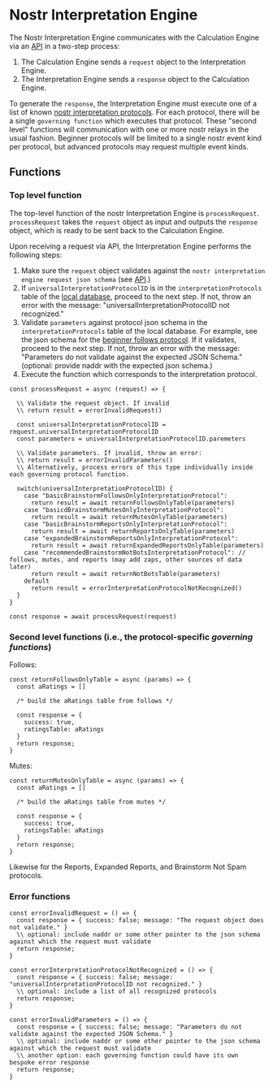# Nostr Interpretation Engine 

The Nostr Interpretation Engine communicates with the Calculation Engine via an [API](../../APIs/calculationInterpretationAPI.md) in a two-step process:
1. The Calculation Engine sends a `request` object to the Interpretation Engine.
2. The Interpretation Engine sends a `response` object to the Calculation Engine.

To generate the `response`, the Interpretation Engine must execute one of a list of known [nostr interpretation protocols](./protocols/README.md). For each protocol, there will be a single `governing function` which executes that protocol. These "second level" functions will communication with one or more nostr relays in the usual fashion. Beginner protocols will be limited to a single nostr event kind per protocol, but advanced protocols may request multiple event kinds.

## Functions

### Top level function

The top-level function of the nostr Interpretation Engine is `processRequest`. `processRequest` takes the `request` object as input and outputs the `response` object, which is ready to be sent back to the Calculation Engine.

Upon receiving a request via API, the Interpretation Engine performs the following steps:
1. Make sure the `request` object validates against the `nostr interpretation engine request json schema` (see [API](../../APIs/calculationInterpretationAPI.md).)
2. If `universalInterpretationProtocolID` is in the `interpretationProtocols` table of the [local database](./database-initialization-core.sql), proceed to the next step. If not, throw an error with the message: "universalInterpretationProtocolID not recognized."
3. Validate `parameters` against protocol json schema in the `interpretationProtocols` table of the local database. For example, see the json schema for the [beginner follows protocol](./protocols/basicFollowsInterpretationProtocol.md). If it validates, proceed to the next step. If not, throw an error with the message: "Parameters do not validate against the expected JSON Schema." (optional: provide naddr with the expected json schema.)
4. Execute the function which corresponds to the interpretation protocol. 

```
const processRequest = async (request) => {

  \\ Validate the request object. If invalid
  \\ return result = errorInvalidRequest()

  const universalInterpretationProtocolID = request.universalInterpretationProtocolID
  const parameters = universalInterpretationProtocolID.paremeters

  \\ Validate parameters. If invalid, throw an error:
  \\ return result = errorInvalidParameters()
  \\ Alternatively, process errors of this type individually inside each governing protocol function.

  switch(universalInterpretationProtocolID) {
    case "basicBrainstormFollowsOnlyInterpretationProtocol":
      return result = await returnFollowsOnlyTable(parameters)
    case "basicdBrainstormMutesOnlyInterpretationProtocol":
      return result = await returnMutesOnlyTable(parameters)
    case "basicBrainstormReportsOnlyInterpretationProtocol":
      return result = await returnReportsOnlyTable(parameters)
    case "expandedBrainstormReportsOnlyInterpretationProtocol":
      return result = await returnExpandedReportsOnlyTable(parameters)  
    case "recommendedBrainstormNotBotsInterpretationProtocol": // follows, mutes, and reports (may add zaps, other sources of data later)
      return result = await returnNotBotsTable(parameters)    
    default
      return result = errorInterpretationProtocolNotRecognized()
  }
}

const response = await processRequest(request)
```

### Second level functions (i.e., the protocol-specific _governing functions_)

Follows:

```
const returnFollowsOnlyTable = async (params) => {
  const aRatings = []

  /* build the aRatings table from follows */

  const response = {
    success: true,
    ratingsTable: aRatings
  }
  return response;
} 
```

Mutes:

```
const returnMutesOnlyTable = async (params) => {
  const aRatings = []

  /* build the aRatings table from mutes */

  const response = {
    success: true,
    ratingsTable: aRatings
  }
  return response;
} 
```

Likewise for the Reports, Expanded Reports, and Brainstorm Not Spam protocols.

### Error functions 

```
const errorInvalidRequest = () => {
  const response = { success: false; message: "The request object does not validate." }
  \\ optional: include naddr or some other pointer to the json schema against which the request must validate
  return response;
}
```

```
const errorInterpretationProtocolNotRecognized = () => {
  const response = { success: false; message: "universalInterpretationProtocolID not recognized." }
  \\ optional: include a list of all recognized protocols
  return response;
}
```

```
const errorInvalidParameters = () => {
  const response = { success: false; message: "Parameters do not validate against the expected JSON Schema." }
  \\ optional: include naddr or some other pointer to the json schema against which the request must validate
  \\ another option: each governing function could have its own bespoke error response
  return response;
}
```

